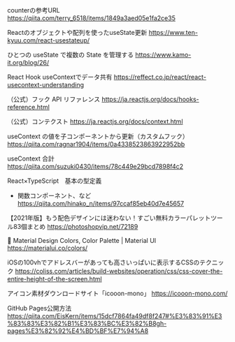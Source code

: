 counterの参考URL
https://qiita.com/terry_6518/items/1849a3aed05e1fa2ce35

Reactのオブジェクトや配列を使ったuseState更新
https://www.ten-kyuu.com/react-usestateup/

ひとつの useState で複数の State を管理する
https://www.kamo-it.org/blog/26/

React Hook useContextでデータ共有
https://reffect.co.jp/react/react-usecontext-understanding

（公式）フック API リファレンス
https://ja.reactjs.org/docs/hooks-reference.html

（公式）コンテクスト
https://ja.reactjs.org/docs/context.html

useContext の値を子コンポーネントから更新（カスタムフック）
https://qiita.com/ragnar1904/items/0a4338523863922952bb

useContext 合計
https://qiita.com/suzuki0430/items/78c449e29bcd7898f4c2

React×TypeScript　基本の型定義
- 関数コンポーネント、など
https://qiita.com/hinako_n/items/97ccaf85eb40d7e45657

【2021年版】もう配色デザインには迷わない！すごい無料カラーパレットツール83個まとめ
https://photoshopvip.net/72189

🎨 Material Design Colors, Color Palette | Material UI
https://materialui.co/colors/

iOSの100vhでアドレスバーがあっても高さいっぱいに表示するCSSのテクニック
https://coliss.com/articles/build-websites/operation/css/css-cover-the-entire-height-of-the-screen.html

アイコン素材ダウンロードサイト「icooon-mono」
https://icooon-mono.com/

GitHub Pages公開方法
https://qiita.com/EisKern/items/15dcf7864fa49df8f247#%E3%83%91%E3%83%83%E3%82%B1%E3%83%BC%E3%82%B8gh-pages%E3%82%92%E4%BD%BF%E7%94%A8

